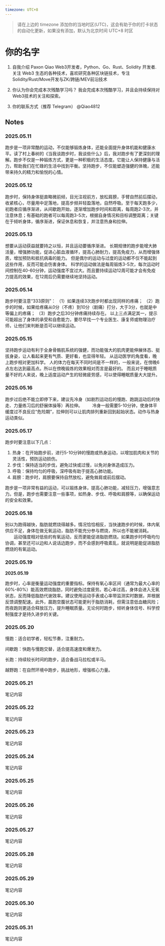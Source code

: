 ```yaml
---
timezone: UTC+8
---
```


> 请在上边的 timezone 添加你的当地时区(UTC)，这会有助于你的打卡状态的自动化更新，如果没有添加，默认为北京时间 UTC+8 时区

# 你的名字

1. 自我介绍
   Paxon Qiao Web3开发者，Python、Go、Rust、Solidity 开发者.关注 Web3 生态的各种技术，喜欢研究各种区块链技术，专注Solidity/Rust/Move开发与ZK/跨链/MEV前沿技术​​

2. 你认为你会完成本次残酷学习吗？
   我会完成本次残酷学习，并且会持续保持对Web3技术的关注和探索。
3. 你的联系方式（推荐 Telegram）
   @Qiao4812

## Notes

<!-- Content_START -->

### 2025.05.11

跑步是一项非常酷的运动，不仅能够锻炼身体，还能全面提升身体机能和健康水平。读了村上春树的《当我谈跑步时，我谈些什么》后，我对跑步有了更深刻的理解。跑步不仅是一种锻炼方式，更是一种积极的生活态度。它能让人保持健康与活力，帮助我们在忙碌的生活中找到平衡。坚持跑步，不仅能塑造强健的体魄，还能带来持久的精力和愉悦的心情。

### 2025.05.12

跑步时，保持身体挺直略微前倾，目光注视前方，放松肩膀，手臂自然前后摆动，收紧核心，尽量用中足落地，提高步频并轻盈落地，自然呼吸。至于每天跑多少，初跑者应循序渐进，从间歇跑开始，逐渐增加跑步时间和距离，每周跑2-3次，并注意休息；有基础的跑者可以每周跑3-5次，根据自身情况和目标调整距离；关键在于倾听身体，循序渐进，保证休息和恢复，并注意热身和拉伸。

### 2025.05.13

想要从运动获益就要持之以恒，并且运动要循序渐进。
长期规律的跑步能增大肺活量，增强肺功能，促进心脏血液循环，提高心肺耐力，提高免疫力，从而增强体质，增加预防和抵抗病毒的能力。
但是偶尔的运动与过度的运动都不仅不能起到这些作用，反而可能会伤害身体。
科学的运动做法是每周锻炼3-5次，每次运动时间控制在40-60分钟，运动强度不宜过大。而且要持续运动12周可能才会有免疫力提高的效果，在12周后仍需要继续地坚持运动。

### 2025.05.14

跑步时要注意“333原则”：
（1）如果连续3次跑步时都出现同样的疼痛；
（2）跑步的时候，如果给疼痛从0分（不疼）到10分（剧痛）打分，大于3分，也就是中等偏上的疼痛；
（3）跑步之后30分钟疼痛持续存在。
以上三点满足其一，提示可能超出了身体的承受和自愈能力，要尽早找一个专业医生、康复师或物理治疗师，让他们来判断是否可以继续运动。

### 2025.05.15

坚持跑步运动有利于全身骨骼肌系统的强健，而功能强大的肌肉更能伸展体态、挺拔身姿，让人看起来更有气质、更好看，也显得年轻。
从运动医学的角度看，晚上跑步相对更加科学。
人的体力在每天不同时间是不一样的，一般来说，在傍晚6点左右达到最高点。所以在傍晚锻炼的效果相对而言是最好的。
而且对于睡眠质量不好的人来说，晚上适度运动产生的轻微疲劳感，可以使得睡眠质量大大提升。

### 2025.05.16

跑步过后绝不能立即停下来，建议先冷身（如剧烈运动后的慢跑、跑跳运动后的快走、力量练习后的舒展体操等）再拉伸。
　　冷身一般需要5-10分钟，使身体平缓度过不良反应“危险期”，拉伸则可以让肌肉排列重新回到起始状态。动作与热身运动类似。

### 2025.05.17

跑步时要注意以下几点：

1. 热身：在开始跑步前，进行5-10分钟的慢跑或热身运动，以增加肌肉和关节的灵活性，预防运动损伤。
2. 步伐：保持适当的步伐，避免过快或过慢，以免对身体造成压力。
3. 呼吸：保持均匀的呼吸，深呼吸有助于提高心肺功能。
4. 肩膀：跑步时，肩膀要保持自然放松，避免耸肩或前后摆动。

跑步是一项非常有益的运动，可以锻炼身体，提高心肺功能，减轻压力，增强意志力。但是，跑步也需要注意一些事项，如热身、步伐、呼吸和肩膀等，以确保运动的安全和效果。

### 2025.05.18

别以为跑得越快，脂肪就燃烧得越多。情况恰恰相反，当快速跑步的时候，体内氧供应不足，身体在做无氧运动，脂肪不能充分参与燃烧，所以也不能被消耗。
　　运动强度相对低些的有氧运动，反而更能促进脂肪燃烧。如果跑步时呼吸均匀协调，甚至还可以边和人说话边跑步，而不会感到呼吸紊乱，就说明是能促进脂肪燃烧的有氧运动。

### 2025.05.19

**2025.05.19**  

跑步时，心率是衡量运动强度的重要指标。保持有氧心率区间（通常为最大心率的60%-80%）能高效燃烧脂肪，同时避免过度疲劳。若心率过高，身体会进入无氧状态，反而降低脂肪代谢效率。建议使用运动手表或心率带监测实时数据，并根据反馈调整配速。此外，晨跑空腹状态可能更利于脂肪消耗，但需注意低血糖风险；而夜跑则更适合释放压力，提升睡眠质量。无论何时跑步，倾听身体信号、科学控制强度才是持久进步的关键。

### 2025.05.20

慢跑：适合初学者，轻松节奏，注重耐力。

间歇跑：快跑与慢跑交替，适合提高速度和爆发力。

长跑：持续较长时间的跑步，适合备战马拉松或半马。

越野跑：在自然环境中跑步，挑战地形，增强核心力量。

### 2025.05.21

笔记内容

### 2025.05.22

笔记内容

### 2025.05.23

笔记内容

### 2025.05.24

笔记内容

### 2025.05.25

笔记内容

### 2025.05.26

笔记内容

### 2025.05.27

笔记内容

### 2025.05.28

笔记内容

### 2025.05.29

笔记内容

### 2025.05.30

笔记内容

### 2025.05.31

笔记内容

<!-- Content_END -->
